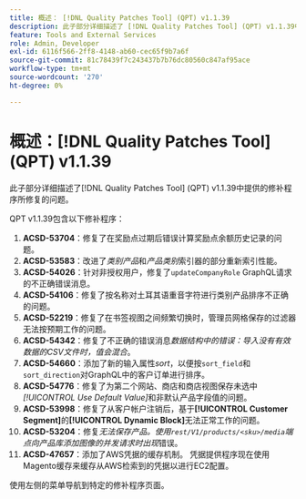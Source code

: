 ```yaml
---
title: 概述： [!DNL Quality Patches Tool] (QPT) v1.1.39
description: 此子部分详细描述了 [!DNL Quality Patches Tool] (QPT) v1.1.39中提供的修补程序所修复的问题。
feature: Tools and External Services
role: Admin, Developer
exl-id: 6116f566-2ff8-4148-ab60-cec65f9b7a6f
source-git-commit: 81c78439f7c243437b7b76dc80560c847af95ace
workflow-type: tm+mt
source-wordcount: '270'
ht-degree: 0%

---
```


# 概述：[!DNL Quality Patches Tool] (QPT) v1.1.39

此子部分详细描述了[!DNL Quality Patches Tool] (QPT) v1.1.39中提供的修补程序所修复的问题。

QPT v1.1.39包含以下修补程序：

1. **ACSD-53704**：修复了在奖励点过期后错误计算奖励点余额历史记录的问题。
1. **ACSD-53583**：改进了&#x200B;*类别产品*&#x200B;和&#x200B;*产品类别*&#x200B;索引器的部分重新索引性能。
1. **ACSD-54026**：针对非授权用户，修复了`updateCompanyRole` GraphQL请求的不正确错误消息。
1. **ACSD-54106**：修复了按名称对土耳其语重音字符进行类别产品排序不正确的问题。
1. **ACSD-52219**：修复了在书签视图之间频繁切换时，管理员网格保存的过滤器无法按预期工作的问题。
1. **ACSD-54342**：修复了不正确的错误消息&#x200B;*数据结构中的错误：导入没有有效数据的CSV文件时，值会混合*。
1. **ACSD-54660**：添加了新的输入属性&#x200B;*sort*，以便按`sort_field`和`sort_direction`对GraphQL中的客户订单进行排序。
1. **ACSD-54776**：修复了为第二个网站、商店和商店视图保存未选中&#x200B;*[!UICONTROL Use Default Value]*&#x200B;和非默认产品字段值的问题。
1. **ACSD-53998**：修复了从客户帐户注销后，基于&#x200B;**[!UICONTROL Customer Segment]**&#x200B;的&#x200B;**[!UICONTROL Dynamic Block]**&#x200B;无法正常工作的问题。
1. **ACSD-53204**：修复&#x200B;*无法保存产品。使用`rest/V1/products/<sku>/media`端点向产品库添加图像的并发请求时出现*&#x200B;错误。
1. **ACSD-47657**：添加了AWS凭据的缓存机制。 凭据提供程序现在使用Magento缓存来缓存从AWS检索到的凭据以进行EC2配置。

使用左侧的菜单导航到特定的修补程序页面。
